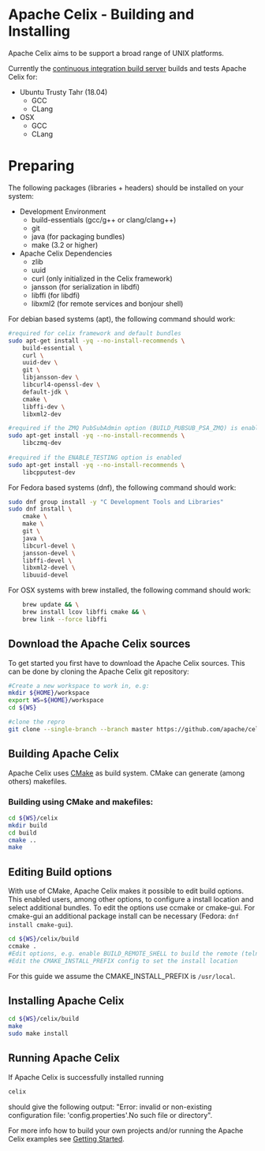 <!--
Licensed to the Apache Software Foundation (ASF) under one or more
contributor license agreements.  See the NOTICE file distributed with
this work for additional information regarding copyright ownership.
The ASF licenses this file to You under the Apache License, Version 2.0
(the "License"); you may not use this file except in compliance with
the License.  You may obtain a copy of the License at
   
    http://www.apache.org/licenses/LICENSE-2.0

Unless required by applicable law or agreed to in writing, software
distributed under the License is distributed on an "AS IS" BASIS,
WITHOUT WARRANTIES OR CONDITIONS OF ANY KIND, either express or implied.
See the License for the specific language governing permissions and
limitations under the License.
-->

# Apache Celix - Building and Installing
Apache Celix aims to be support a broad range of UNIX platforms.
 
Currently the [continuous integration build server](https://travis-ci.org/apache/celix) builds and tests Apache Celix for:

* Ubuntu Trusty Tahr (18.04)
    * GCC 
    * CLang 
* OSX
    * GCC 
    * CLang 

# Preparing
The following packages (libraries + headers) should be installed on your system:

* Development Environment
    * build-essentials (gcc/g++ or clang/clang++) 
	* git
    * java (for packaging bundles)
	* make (3.2 or higher)
* Apache Celix Dependencies
    * zlib
    * uuid
	* curl (only initialized in the Celix framework)
	* jansson (for serialization in libdfi)
	* libffi (for libdfi)
	* libxml2 (for remote services and bonjour shell)
	

For debian based systems (apt), the following command should work:
```bash
#required for celix framework and default bundles
sudo apt-get install -yq --no-install-recommends \
    build-essential \
    curl \
    uuid-dev \
    git \
    libjansson-dev \
    libcurl4-openssl-dev \
    default-jdk \
    cmake \
    libffi-dev \
    libxml2-dev

#required if the ZMQ PubSubAdmin option (BUILD_PUBSUB_PSA_ZMQ) is enabled
sudo apt-get install -yq --no-install-recommends \
    libczmq-dev 
     
#required if the ENABLE_TESTING option is enabled
sudo apt-get install -yq --no-install-recommends \
    libcpputest-dev
```

For Fedora based systems (dnf), the following command should work:
```bash
sudo dnf group install -y "C Development Tools and Libraries"
sudo dnf install \
    cmake \
    make \
    git \
    java \
    libcurl-devel \
    jansson-devel \
    libffi-devel \
    libxml2-devel \
    libuuid-devel
```

For OSX systems with brew installed, the following command should work:
```bash
    brew update && \
    brew install lcov libffi cmake && \
    brew link --force libffi
```

## Download the Apache Celix sources
To get started you first have to download the Apache Celix sources. This can be done by cloning the Apache Celix git repository:

```bash
#Create a new workspace to work in, e.g:
mkdir ${HOME}/workspace
export WS=${HOME}/workspace
cd ${WS}

#clone the repro
git clone --single-branch --branch master https://github.com/apache/celix.git
```

## Building Apache Celix
Apache Celix uses [CMake](https://cmake.org) as build system. CMake can generate (among others) makefiles. 

### Building using CMake and makefiles:
```bash
cd ${WS}/celix
mkdir build
cd build
cmake .. 
make 
```

## Editing Build options
With use of CMake, Apache Celix makes it possible to edit build options. This enabled users, among other options, to configure a install location and select additional bundles.
To edit the options use ccmake or cmake-gui. For cmake-gui an additional package install can be necessary (Fedora: `dnf install cmake-gui`). 

```bash
cd ${WS}/celix/build
ccmake .
#Edit options, e.g. enable BUILD_REMOTE_SHELL to build the remote (telnet) shell
#Edit the CMAKE_INSTALL_PREFIX config to set the install location
```

For this guide we assume the CMAKE_INSTALL_PREFIX is `/usr/local`.

## Installing Apache Celix

```bash
cd ${WS}/celix/build
make
sudo make install
```

## Running Apache Celix

If Apache Celix is successfully installed running
```bash
celix
```
should give the following output:
"Error: invalid or non-existing configuration file: 'config.properties'.No such file or directory".

For more info how to build your own projects and/or running the Apache Celix examples see [Getting Started](../getting_started/README.md).
